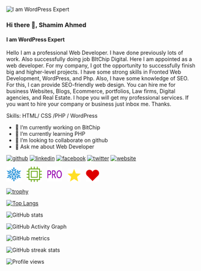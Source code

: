 ![I am WordPress Expert](https://media.licdn.com/dms/image/C5616AQEwbZ_sxAzC1g/profile-displaybackgroundimage-shrink_350_1400/0/1668112974169?e=1681948800&v=beta&t=S_ve1QFOpEBpdoQWYmlBUu3-0vynfCrwcuj6-yAxKGc)
### Hi there 👋, Shamim Ahmed
#### I am WordPress Expert

Hello 
I am a professional Web Developer. I have done previously lots of work. Also successfully doing job BItChip Digital. Here I am appointed as a web developer. For my company, I got the opportunity to successfully finish big and higher-level projects. I have some strong skills in Fronted Web Development, WordPress, and Php. Also, I have some knowledge of SEO. For this, I can provide SEO-friendly web design. You can hire me for business Websites, Blogs, Ecommerce, portfolios, Law firms, Digital agencies, and Real Estate. I hope you will get my professional services. If you want to hire your company or business just inbox me.
Thanks.

Skills: HTML/ CSS /PHP / WordPress

- 🔭 I’m currently working on BitChip 
- 🌱 I’m currently learning PHP 
- 👯 I’m looking to collaborate on github 
- 💬 Ask me about Web Developer 


[<img src='https://cdn.jsdelivr.net/npm/simple-icons@3.0.1/icons/github.svg' alt='github' height='40'>](https://github.com/shamim6009)  [<img src='https://cdn.jsdelivr.net/npm/simple-icons@3.0.1/icons/linkedin.svg' alt='linkedin' height='40'>](https://www.linkedin.com/in/shamim6009/)  [<img src='https://cdn.jsdelivr.net/npm/simple-icons@3.0.1/icons/facebook.svg' alt='facebook' height='40'>](https://www.facebook.com/shamim.ahmed.6009)  [<img src='https://cdn.jsdelivr.net/npm/simple-icons@3.0.1/icons/twitter.svg' alt='twitter' height='40'>](https://twitter.com/Shamim.6009)  [<img src='https://cdn.jsdelivr.net/npm/simple-icons@3.0.1/icons/icloud.svg' alt='website' height='40'>](https://shamimitsoft.com/)  

<a href='https://archiveprogram.github.com/'><img src='https://raw.githubusercontent.com/acervenky/animated-github-badges/master/assets/acbadge.gif' width='40' height='40'></a> <a href='https://docs.github.com/en/developers'><img src='https://raw.githubusercontent.com/acervenky/animated-github-badges/master/assets/devbadge.gif' width='40' height='40'></a> <a href='https://github.com/pricing'><img src='https://raw.githubusercontent.com/acervenky/animated-github-badges/master/assets/pro.gif' width='40' height='40'></a> <a href='https://stars.github.com/'><img src='https://raw.githubusercontent.com/acervenky/animated-github-badges/master/assets/starbadge.gif' width='35' height='35'></a> <a href='https://docs.github.com/en/github/supporting-the-open-source-community-with-github-sponsors'><img src='https://raw.githubusercontent.com/acervenky/animated-github-badges/master/assets/sponsorbadge.gif' width='35' height='35'></a> 

[![trophy](https://github-profile-trophy.vercel.app/?username=shamim6009)](https://github.com/ryo-ma/github-profile-trophy)

[![Top Langs](https://github-readme-stats.vercel.app/api/top-langs/?username=shamim6009)](https://github.com/anuraghazra/github-readme-stats)

![GitHub stats](https://github-readme-stats.vercel.app/api?username=shamim6009&show_icons=true)  

![GitHub Activity Graph](https://activity-graph.herokuapp.com/graph?username=shamim6009)  

![GitHub metrics](https://metrics.lecoq.io/shamim6009)  

![GitHub streak stats](https://streak-stats.demolab.com/?user=shamim6009)  

![Profile views](https://gpvc.arturio.dev/shamim6009)  
